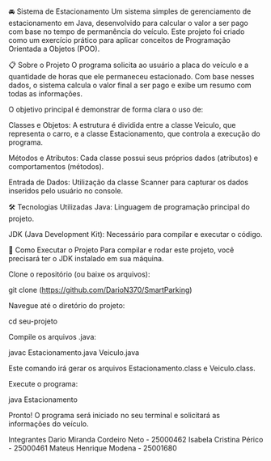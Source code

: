 🚘 Sistema de Estacionamento
Um sistema simples de gerenciamento de estacionamento em Java, desenvolvido para calcular o valor a ser pago com base no tempo de permanência do veículo. Este projeto foi criado como um exercício prático para aplicar conceitos de Programação Orientada a Objetos (POO).

📋 Sobre o Projeto
O programa solicita ao usuário a placa do veículo e a quantidade de horas que ele permaneceu estacionado. Com base nesses dados, o sistema calcula o valor final a ser pago e exibe um resumo com todas as informações.

O objetivo principal é demonstrar de forma clara o uso de:

Classes e Objetos: A estrutura é dividida entre a classe Veiculo, que representa o carro, e a classe Estacionamento, que controla a execução do programa.

Métodos e Atributos: Cada classe possui seus próprios dados (atributos) e comportamentos (métodos).

Entrada de Dados: Utilização da classe Scanner para capturar os dados inseridos pelo usuário no console.

🛠️ Tecnologias Utilizadas
Java: Linguagem de programação principal do projeto.

JDK (Java Development Kit): Necessário para compilar e executar o código.

🚀 Como Executar o Projeto
Para compilar e rodar este projeto, você precisará ter o JDK instalado em sua máquina.

Clone o repositório (ou baixe os arquivos):

git clone (https://github.com/DarioN370/SmartParking)

Navegue até o diretório do projeto:

cd seu-projeto

Compile os arquivos .java:

javac Estacionamento.java Veiculo.java

Este comando irá gerar os arquivos Estacionamento.class e Veiculo.class.

Execute o programa:

java Estacionamento

Pronto! O programa será iniciado no seu terminal e solicitará as informações do veículo.

Integrantes
Dario Miranda Cordeiro Neto - 25000462
Isabela Cristina Périco - 25000461
Mateus Henrique Modena - 25001680

